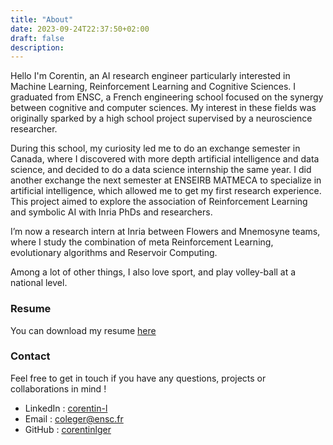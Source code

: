 ```yaml
---
title: "About"
date: 2023-09-24T22:37:50+02:00
draft: false
description: 
---
```


Hello I'm Corentin, an AI research engineer particularly interested in Machine Learning, Reinforcement Learning and Cognitive Sciences. I graduated from ENSC, a French engineering school focused on the synergy between cognitive and computer sciences. My interest in these fields was originally sparked by a high school project supervised by a neuroscience researcher.

During this school, my curiosity led me to do an exchange semester in Canada, where I discovered with more depth artificial intelligence and data science, and decided to do a data science internship the same year. I did another exchange the next semester at ENSEIRB MATMECA to specialize in artificial intelligence, which allowed me to get my first research experience. This project aimed to explore the association of Reinforcement Learning and symbolic AI with Inria PhDs and researchers.

I’m now a research intern at Inria between Flowers and Mnemosyne teams, where I study the combination of meta Reinforcement Learning, evolutionary algorithms and Reservoir Computing.

Among a lot of other things, I also love sport, and play volley-ball at a national level.

### Resume 

You can download my resume [here](/resume.pdf) <br />


### Contact 

Feel free to get in touch if you have any questions, projects or collaborations in mind !

- LinkedIn : [corentin-l](https://www.linkedin.com/in/corentin-l/)
- Email : coleger@ensc.fr
- GitHub : [corentinlger](https://github.com/corentinlger)

